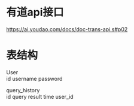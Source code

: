 # 有道api接口
https://ai.youdao.com/docs/doc-trans-api.s#p02

# 表结构
User<br/>
id
username
password

query_history<br/>
id
query
result
time
user_id